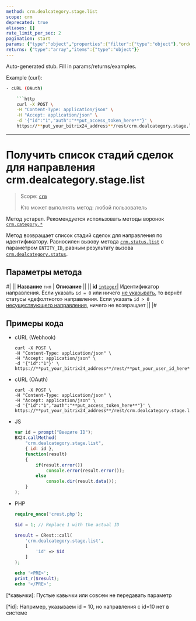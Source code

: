```yaml
---
method: crm.dealcategory.stage.list
scope: crm
deprecated: true
aliases: []
rate_limit_per_sec: 2
pagination: start
params: {"type":"object","properties":{"filter":{"type":"object"},"order":{"type":"object"},"select":{"type":"array","items":{"type":"string"}},"start":{"type":["integer","string"]}}}
returns: {"type":"array","items":{"type":"object"}}
---
```


Auto-generated stub. Fill in params/returns/examples.

Example (curl):

```bash
- cURL (OAuth)

    ```http
    curl -X POST \
    -H "Content-Type: application/json" \
    -H "Accept: application/json" \
    -d '{"id":"1","auth":"**put_access_token_here**"}' \
    https://**put_your_bitrix24_address**/rest/crm.dealcategory.stage.list
```

---

# Получить список стадий сделок для направления crm.dealcategory.stage.list

> Scope: [`crm`](../../../scopes/permissions.md)
>
> Кто может выполнять метод: любой пользователь



Метод устарел. Рекомендуется использовать методы воронок [`crm.category.*`](../../universal/category/index.md)



Метод возвращает список стадий сделок для направления по идентификатору. Равносилен вызову метода [`crm.status.list`](../../status/crm-status-list.md) с параметром `ENTITY_ID`, равным результату вызова [`crm.dealcategory.status`](crm-deal-category-status.md).

## Параметры метода

#|
|| **Название**
`тип` | **Описание** ||
|| **id** 
[`integer`](../../../data-types.md)| Идентификатор направления. Если указать `id = 0` или ничего [не указывать](*кавычки), то вернёт статусы «дефолтного» направления. Если указать `id > 0` [несуществующего направления](*id), ничего не возвращает ||
|#

## Примеры кода





- cURL (Webhook)

    ```http
    curl -X POST \
    -H "Content-Type: application/json" \
    -H "Accept: application/json" \
    -d '{"id":"1"}' \
    https://**put_your_bitrix24_address**/rest/**put_your_user_id_here**/**put_your_webhook_here**/crm.dealcategory.stage.list
    ```

- cURL (OAuth)

    ```http
    curl -X POST \
    -H "Content-Type: application/json" \
    -H "Accept: application/json" \
    -d '{"id":"1","auth":"**put_access_token_here**"}' \
    https://**put_your_bitrix24_address**/rest/crm.dealcategory.stage.list
    ```

- JS

    ```js
    var id = prompt("Введите ID");
    BX24.callMethod(
        "crm.dealcategory.stage.list",
        { id: id },
        function(result)
        {
            if(result.error())
                console.error(result.error());
            else
                console.dir(result.data());
        }
    );
    ```

- PHP

    ```php
    require_once('crest.php');

    $id = 1; // Replace 1 with the actual ID

    $result = CRest::call(
        'crm.dealcategory.stage.list',
        [
            'id' => $id
        ]
    );

    echo '<PRE>';
    print_r($result);
    echo '</PRE>';
    ```




[*кавычки]: Пустые кавычки или совсем не передавать параметр

[*id]: Например, указываем id = 10, но направления с id=10 нет в системе
